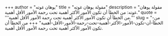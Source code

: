 +++
author = "يوهان غوته"
title = "مقولة يوهان غوته"
description = "مقولة يوهان غوته: من الخطأ أن تكون الأمور الأكثر أهمية تحت رحمة الأمور الأقل أهمية."
quote = '''من الخطأ أن تكون الأمور الأكثر أهمية تحت رحمة الأمور الأقل أهمية.''' 
slug = "من-الخطأ-أن-تكون-الأمور-الأكثر-أهمية-تحت-رحمة-الأمور-الأقل-أهمية"
+++
من الخطأ أن تكون الأمور الأكثر أهمية تحت رحمة الأمور الأقل أهمية.
